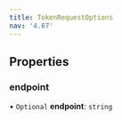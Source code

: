 ```yaml
---
title: TokenRequestOptions
nav: '4.67'
---
```


## Properties

### endpoint

• `Optional` **endpoint**: `string`
